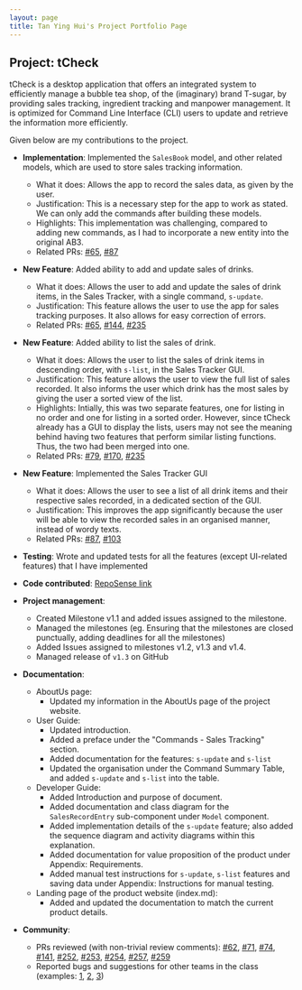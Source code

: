 ```yaml
---
layout: page
title: Tan Ying Hui's Project Portfolio Page
---
```


## Project: tCheck

tCheck is a desktop application that offers an integrated system to efficiently manage a bubble tea shop, of 
the (imaginary) brand T-sugar, by providing sales tracking, ingredient tracking and manpower management. It is 
optimized for Command Line Interface (CLI) users to update and retrieve the information more efficiently.

Given below are my contributions to the project.
 
* **Implementation**: Implemented the `SalesBook` model, and other related models, which are used to store sales
 tracking information.
  * What it does: Allows the app to record the sales data, as given by the user.
  * Justification: This is a necessary step for the app to work as stated. We can only add the commands after
   building these models.  
  * Highlights: This implementation was challenging, compared to adding new commands, as I
   had to incorporate a new entity into the original AB3.
  * Related PRs: [\#65](https://github.com/AY2021S1-CS2103T-T12-2/tp/pull/65), 
  [\#87](https://github.com/AY2021S1-CS2103T-T12-2/tp/pull/87)
 
* **New Feature**: Added ability to add and update sales of drinks.
  * What it does: Allows the user to add and update the sales of drink items, in the Sales Tracker, with a single
   command, `s-update`.
  * Justification: This feature allows the user to use the app for sales tracking purposes. It also allows for easy
   correction of errors.
  * Related PRs: [\#65](https://github.com/AY2021S1-CS2103T-T12-2/tp/pull/65),
  [\#144](https://github.com/AY2021S1-CS2103T-T12-2/tp/pull/144),
  [\#235](https://github.com/AY2021S1-CS2103T-T12-2/tp/pull/235)
  
* **New Feature**: Added ability to list the sales of drink.
  * What it does: Allows the user to list the sales of drink items in descending order, with `s-list`, in the Sales
   Tracker GUI.
  * Justification: This feature allows the user to view the full list of sales recorded. It also informs the user
    which drink has the most sales by giving the user a sorted view of the list.
  * Highlights: Intially, this was two separate features, one for listing in no order and one for listing in a
    sorted order. However, since tCheck already has a GUI to display the lists, users may not see the meaning behind having two features
    that perform similar listing functions. Thus, the two had been merged into one.
  * Related PRs: [\#79](https://github.com/AY2021S1-CS2103T-T12-2/tp/pull/79),
  [\#170](https://github.com/AY2021S1-CS2103T-T12-2/tp/pull/170),
  [\#235](https://github.com/AY2021S1-CS2103T-T12-2/tp/pull/235)
  
<div style="page-break-after: always;"></div>
  
* **New Feature**: Implemented the Sales Tracker GUI
  * What it does: Allows the user to see a list of all drink items and their respective sales recorded, in a
   dedicated section of the GUI.
  * Justification: This improves the app significantly because the user will be able to view the recorded sales in an
   organised manner, instead of wordy texts.
  * Related PRs: [\#87](https://github.com/AY2021S1-CS2103T-T12-2/tp/pull/87), 
  [\#103](https://github.com/AY2021S1-CS2103T-T12-2/tp/pull/103)
   
* **Testing**: Wrote and updated tests for all the features (except UI-related features) that I have implemented

* **Code contributed**: [RepoSense link](https://nus-cs2103-ay2021s1.github.io/tp-dashboard/#breakdown=true&search=ureshiiying&sort=groupTitle&sortWithin=title&since=2020-08-14&timeframe=commit&mergegroup=&groupSelect=groupByRepos&checkedFileTypes=docs~functional-code~test-code~other)

* **Project management**:
  * Created Milestone v1.1 and added issues assigned to the milestone.
  * Managed the milestones (eg. Ensuring that the milestones are closed punctually, adding deadlines for all the
   milestones)
  * Added Issues assigned to milestones v1.2, v1.3 and v1.4.
  * Managed release of `v1.3` on GitHub

* **Documentation**:
  * AboutUs page:
    * Updated my information in the AboutUs page of the project website.
  * User Guide:
    * Updated introduction.
    * Added a preface under the "Commands - Sales Tracking" section.
    * Added documentation for the features: `s-update` and `s-list`
    * Updated the organisation under the Command Summary Table, and added `s-update` and `s-list` into the table.
  * Developer Guide:
    * Added Introduction and purpose of document.
    * Added documentation and class diagram for the `SalesRecordEntry` sub-component under `Model` component.
    * Added implementation details of the `s-update` feature; also added the sequence diagram and activity diagrams
     within this explanation.
    * Added documentation for value proposition of the product under Appendix: Requirements.
    * Added manual test instructions for `s-update`, `s-list` features and saving data under Appendix: Instructions for
     manual testing.
  * Landing page of the product website (index.md):
    * Added and updated the documentation to match the current product details.
    
* **Community**:
  * PRs reviewed (with non-trivial review comments): 
    [\#62](https://github.com/AY2021S1-CS2103T-T12-2/tp/pull/62),
    [\#71](https://github.com/AY2021S1-CS2103T-T12-2/tp/pull/71),
    [\#74](https://github.com/AY2021S1-CS2103T-T12-2/tp/pull/74),
    [\#141](https://github.com/AY2021S1-CS2103T-T12-2/tp/pull/141),
    [\#252](https://github.com/AY2021S1-CS2103T-T12-2/tp/pull/252),
    [\#253](https://github.com/AY2021S1-CS2103T-T12-2/tp/pull/253),
    [\#254](https://github.com/AY2021S1-CS2103T-T12-2/tp/pull/254),
    [\#257](https://github.com/AY2021S1-CS2103T-T12-2/tp/pull/257),
    [\#259](https://github.com/AY2021S1-CS2103T-T12-2/tp/pull/259)
  * Reported bugs and suggestions for other teams in the class (examples: [1](https://github.com/ureshiiYing/ped/issues/2), [2](https://github.com/ureshiiYing/ped/issues/5), [3](https://github.com/ureshiiYing/ped/issues/6))
   

